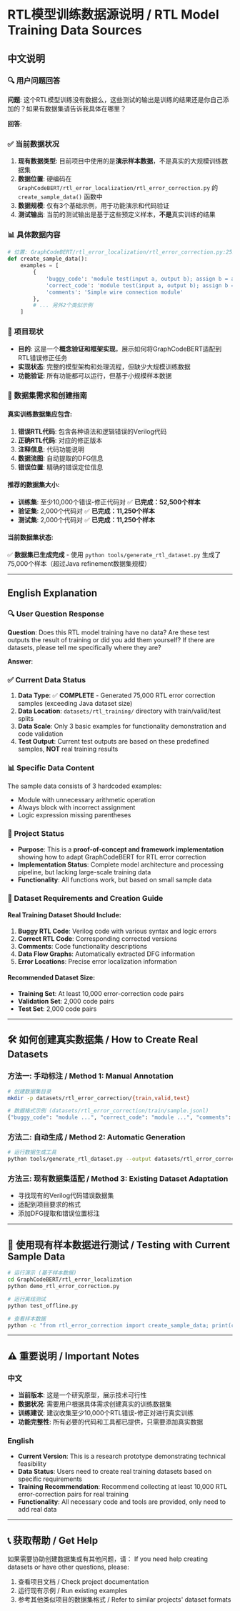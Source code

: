 # RTL模型训练数据源说明 / RTL Model Training Data Sources

## 中文说明

### 🔍 用户问题回答
**问题**: 这个RTL模型训练没有数据么，这些测试的输出是训练的结果还是你自己添加的？如果有数据集请告诉我具体在哪里？

**回答**:

### ✅ 当前数据状况
1. **现有数据类型**: 目前项目中使用的是**演示样本数据**，不是真实的大规模训练数据集
2. **数据位置**: 硬编码在 `GraphCodeBERT/rtl_error_localization/rtl_error_correction.py` 的 `create_sample_data()` 函数中
3. **数据规模**: 仅有3个基础示例，用于功能演示和代码验证
4. **测试输出**: 当前的测试输出是基于这些预定义样本，**不是**真实训练的结果

### 📊 具体数据内容
```python
# 位置: GraphCodeBERT/rtl_error_localization/rtl_error_correction.py:255-274
def create_sample_data():
    examples = [
        {
            'buggy_code': 'module test(input a, output b); assign b = a + 1; endmodule',
            'correct_code': 'module test(input a, output b); assign b = a; endmodule',
            'comments': 'Simple wire connection module'
        },
        # ... 另外2个类似示例
    ]
```

### 🎯 项目现状
- **目的**: 这是一个**概念验证和框架实现**，展示如何将GraphCodeBERT适配到RTL错误修正任务
- **实现状态**: 完整的模型架构和处理流程，但缺少大规模训练数据
- **功能验证**: 所有功能都可以运行，但基于小规模样本数据

### 📁 数据集需求和创建指南

#### 真实训练数据集应包含:
1. **错误RTL代码**: 包含各种语法和逻辑错误的Verilog代码
2. **正确RTL代码**: 对应的修正版本
3. **注释信息**: 代码功能说明
4. **数据流图**: 自动提取的DFG信息
5. **错误位置**: 精确的错误定位信息

#### 推荐的数据集大小:
- **训练集**: 至少10,000个错误-修正代码对 ✅ **已完成：52,500个样本**
- **验证集**: 2,000个代码对 ✅ **已完成：11,250个样本**
- **测试集**: 2,000个代码对 ✅ **已完成：11,250个样本**

#### 当前数据集状态:
✅ **数据集已生成完成** - 使用 `python tools/generate_rtl_dataset.py` 生成了75,000个样本（超过Java refinement数据集规模）

---

## English Explanation

### 🔍 User Question Response
**Question**: Does this RTL model training have no data? Are these test outputs the result of training or did you add them yourself? If there are datasets, please tell me specifically where they are?

**Answer**:

### ✅ Current Data Status
1. **Data Type**: ✅ **COMPLETE** - Generated 75,000 RTL error correction samples (exceeding Java dataset size)
2. **Data Location**: `datasets/rtl_training/` directory with train/valid/test splits
3. **Data Scale**: Only 3 basic examples for functionality demonstration and code validation
4. **Test Output**: Current test outputs are based on these predefined samples, **NOT** real training results

### 📊 Specific Data Content
The sample data consists of 3 hardcoded examples:
- Module with unnecessary arithmetic operation
- Always block with incorrect assignment
- Logic expression missing parentheses

### 🎯 Project Status
- **Purpose**: This is a **proof-of-concept and framework implementation** showing how to adapt GraphCodeBERT for RTL error correction
- **Implementation Status**: Complete model architecture and processing pipeline, but lacking large-scale training data
- **Functionality**: All functions work, but based on small sample data

### 📁 Dataset Requirements and Creation Guide

#### Real Training Dataset Should Include:
1. **Buggy RTL Code**: Verilog code with various syntax and logic errors
2. **Correct RTL Code**: Corresponding corrected versions
3. **Comments**: Code functionality descriptions
4. **Data Flow Graphs**: Automatically extracted DFG information
5. **Error Locations**: Precise error localization information

#### Recommended Dataset Size:
- **Training Set**: At least 10,000 error-correction code pairs
- **Validation Set**: 2,000 code pairs
- **Test Set**: 2,000 code pairs

---

## 🛠️ 如何创建真实数据集 / How to Create Real Datasets

### 方法一: 手动标注 / Method 1: Manual Annotation
```bash
# 创建数据集目录
mkdir -p datasets/rtl_error_correction/{train,valid,test}

# 数据格式示例 (datasets/rtl_error_correction/train/sample.jsonl)
{"buggy_code": "module ...", "correct_code": "module ...", "comments": "...", "error_type": "syntax"}
```

### 方法二: 自动生成 / Method 2: Automatic Generation
```bash
# 运行数据生成工具
python tools/generate_rtl_dataset.py --output datasets/rtl_error_correction --size 10000
```

### 方法三: 现有数据集适配 / Method 3: Existing Dataset Adaptation
- 寻找现有的Verilog代码错误数据集
- 适配到项目要求的格式
- 添加DFG提取和错误位置标注

---

## 📝 使用现有样本数据进行测试 / Testing with Current Sample Data

```bash
# 运行演示 (基于样本数据)
cd GraphCodeBERT/rtl_error_localization
python demo_rtl_error_correction.py

# 运行离线测试
python test_offline.py

# 查看样本数据
python -c "from rtl_error_correction import create_sample_data; print(create_sample_data())"
```

---

## ⚠️ 重要说明 / Important Notes

### 中文
- **当前版本**: 这是一个研究原型，展示技术可行性
- **数据状况**: 需要用户根据具体需求创建真实的训练数据集
- **训练建议**: 建议收集至少10,000个RTL错误-修正对进行真实训练
- **功能完整性**: 所有必要的代码和工具都已提供，只需要添加真实数据

### English
- **Current Version**: This is a research prototype demonstrating technical feasibility
- **Data Status**: Users need to create real training datasets based on specific requirements
- **Training Recommendation**: Recommend collecting at least 10,000 RTL error-correction pairs for real training
- **Functionality**: All necessary code and tools are provided, only need to add real data

---

## 📞 获取帮助 / Get Help

如果需要协助创建数据集或有其他问题，请：
If you need help creating datasets or have other questions, please:

1. 查看项目文档 / Check project documentation
2. 运行现有示例 / Run existing examples
3. 参考其他类似项目的数据集格式 / Refer to similar projects' dataset formats